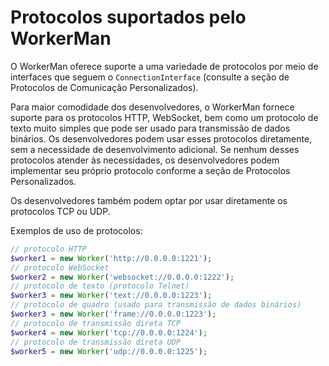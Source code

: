 # Protocolos suportados pelo WorkerMan

O WorkerMan oferece suporte a uma variedade de protocolos por meio de interfaces que seguem o `ConnectionInterface` (consulte a seção de Protocolos de Comunicação Personalizados).

Para maior comodidade dos desenvolvedores, o WorkerMan fornece suporte para os protocolos HTTP, WebSocket, bem como um protocolo de texto muito simples que pode ser usado para transmissão de dados binários. Os desenvolvedores podem usar esses protocolos diretamente, sem a necessidade de desenvolvimento adicional. Se nenhum desses protocolos atender às necessidades, os desenvolvedores podem implementar seu próprio protocolo conforme a seção de Protocolos Personalizados.

Os desenvolvedores também podem optar por usar diretamente os protocolos TCP ou UDP.

Exemplos de uso de protocolos:
```php
// protocolo HTTP
$worker1 = new Worker('http://0.0.0.0:1221');
// protocolo WebSocket
$worker2 = new Worker('websocket://0.0.0.0:1222');
// protocolo de texto (protocolo Telnet)
$worker3 = new Worker('text://0.0.0.0:1223');
// protocolo de quadro (usado para transmissão de dados binários)
$worker3 = new Worker('frame://0.0.0.0:1223');
// protocolo de transmissão direta TCP
$worker4 = new Worker('tcp://0.0.0.0:1224');
// protocolo de transmissão direta UDP
$worker5 = new Worker('udp://0.0.0.0:1225');
```
